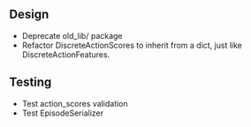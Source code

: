 ## Design
* Deprecate old_lib/ package
* Refactor DiscreteActionScores to inherit from a dict, just like 
DiscreteActionFeatures.
## Testing
* Test action_scores validation
* Test EpisodeSerializer
